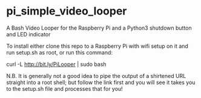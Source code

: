 # pi_simple_video_looper
A Bash Video Looper for the Raspberry Pi and a Python3 shutdown button and LED indicator

To install either clone this repo to a Raspberry Pi with wifi setup on it and run setup.sh as root, or run this command:

curl -L http://bit.ly/PiLooper | sudo bash

N.B. It is generally not a good idea to pipe the output of a shirtened URL straight into a root shell; but follow the link first and you will see it takes you to the setup.sh file and processes that for you!
